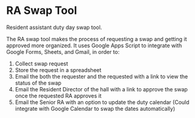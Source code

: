 # RA Swap Tool
Resident assistant duty day swap tool.

The RA swap tool makes the process of requesting a swap and getting it approved more organized. It uses Google Apps Script to integrate with Google Forms, Sheets, and Gmail, in order to:

1. Collect swap request
2. Store the request in a spreadsheet
3. Email the both the requester and the requested with a link to view the status of the swap
4. Email the Resident Director of the hall with a link to approve the swap once the requested RA approves it
5. Email the Senior RA with an option to update the duty calendar (Could integrate with Google Calendar to swap the dates automatically)

